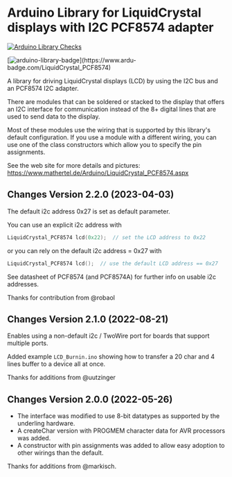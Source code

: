 # Arduino Library for LiquidCrystal displays with I2C PCF8574 adapter

[![Arduino Library Checks](https://github.com/mathertel/LiquidCrystal_PCF8574/actions/workflows/arduino-checks.yml/badge.svg)](https://github.com/mathertel/LiquidCrystal_PCF8574/actions/workflows/arduino-checks.yml)

[![arduino-library-badge](https://www.ardu-badge.com/badge/LiquidCrystal_PCF8574.svg?)](https://www.ardu-badge.com/LiquidCrystal_PCF8574)

A library for driving LiquidCrystal displays (LCD) by using the I2C bus and an PCF8574 I2C adapter.

There are modules that can be soldered or stacked to the display that offers an I2C interface for communication instead of the 8+ digital lines that are used to send data to the display.

Most of these modules use the wiring that is supported by this library's default configuration.
If you use a module with a different wiring, you can use one of the class constructors which allow you to specify the pin assignments.

See the web site for more details and pictures: <https://www.mathertel.de/Arduino/LiquidCrystal_PCF8574.aspx>

## Changes Version 2.2.0 (2023-04-03)

The default i2c address 0x27 is set as default parameter.

You can use an explicit i2c address with

``` cpp
LiquidCrystal_PCF8574 lcd(0x22);  // set the LCD address to 0x22
```

or you can rely on the default i2c address = 0x27 with

``` cpp
LiquidCrystal_PCF8574 lcd();  // use the default LCD address == 0x27
```

See datasheet of PCF8574 (and PCF8574A) for further info on usable i2c addresses.

Thanks for contribution from @robaol

## Changes Version 2.1.0 (2022-08-21)

Enables using a non-default i2c / TwoWire port for boards that support multiple ports.

Added example `LCD_Burnin.ino` showing how to transfer a 20 char and 4 lines buffer to a device all at once.

Thanks for additions from @uutzinger

## Changes Version 2.0.0 (2022-05-26)

* The interface was modified to use 8-bit datatypes as supported by the underling hardware.
* A createChar version with PROGMEM character data for AVR processors was added.
* A constructor with pin assignments was added to allow easy adoption to other wirings than the default.

Thanks for additions from @markisch.
